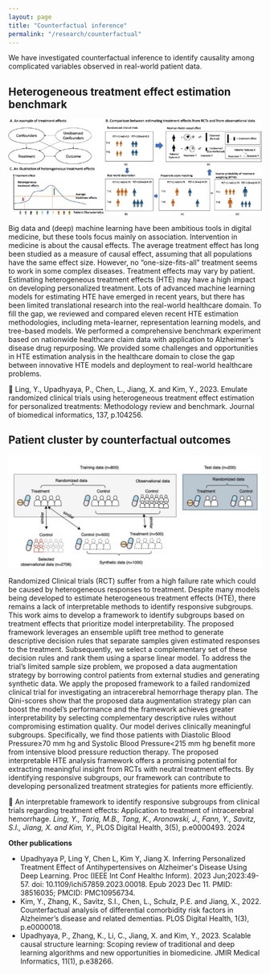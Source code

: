 ```yaml
---
layout: page
title: "Counterfactual inference"
permalink: "/research/counterfactual"
---
```


We have investigated counterfactual inference to identify causality among complicated variables observed in real-world patient data.


## Heterogeneous treatment effect estimation benchmark
![alt text](../../assets/images/research/counterfactual-benchmark.png)

Big data and (deep) machine learning have been ambitious tools in digital medicine, but these tools focus mainly on association. Intervention in medicine is about the causal effects. The average treatment effect has long been studied as a measure of causal effect, assuming that all populations have the same effect size. However, no “one-size-fits-all” treatment seems to work in some complex diseases. Treatment effects may vary by patient. Estimating heterogeneous treatment effects (HTE) may have a high impact on developing personalized treatment. Lots of advanced machine learning models for estimating HTE have emerged in recent years, but there has been limited translational research into the real-world healthcare domain. To fill the gap, we reviewed and compared eleven recent HTE estimation methodologies, including meta-learner, representation learning models, and tree-based models. We performed a comprehensive benchmark experiment based on nationwide healthcare claim data with application to Alzheimer’s disease drug repurposing. We provided some challenges and opportunities in HTE estimation analysis in the healthcare domain to close the gap between innovative HTE models and deployment to real-world healthcare problems.

📄 Ling, Y., Upadhyaya, P., Chen, L., Jiang, X. and Kim, Y., 2023. Emulate randomized clinical trials using heterogeneous treatment effect estimation for personalized treatments: Methodology review and benchmark. Journal of biomedical informatics, 137, p.104256.

## Patient cluster by counterfactual outcomes
![alt text](../../assets/images/research/cluster-counterfactual.png)

Randomized Clinical trials (RCT) suffer from a high failure rate which could be caused by heterogeneous responses to treatment. Despite many models being developed to estimate heterogeneous treatment effects (HTE), there remains a lack of interpretable methods to identify responsive subgroups. This work aims to develop a framework to identify subgroups based on treatment effects that prioritize model interpretability. The proposed framework leverages an ensemble uplift tree method to generate descriptive decision rules that separate samples given estimated responses to the treatment. Subsequently, we select a complementary set of these decision rules and rank them using a sparse linear model. To address the trial’s limited sample size problem, we proposed a data augmentation strategy by borrowing control patients from external studies and generating synthetic data. We apply the proposed framework to a failed randomized clinical trial for investigating an intracerebral hemorrhage therapy plan. The Qini-scores show that the proposed data augmentation strategy plan can boost the model’s performance and the framework achieves greater interpretability by selecting complementary descriptive rules without compromising estimation quality. Our model derives clinically meaningful subgroups. Specifically, we find those patients with Diastolic Blood Pressure≥70 mm hg and Systolic Blood Pressure<215 mm hg benefit more from intensive blood pressure reduction therapy. The proposed interpretable HTE analysis framework offers a promising potential for extracting meaningful insight from RCTs with neutral treatment effects. By identifying responsive subgroups, our framework can contribute to developing personalized treatment strategies for patients more efficiently.

📄 An interpretable framework to identify responsive subgroups from clinical trials regarding treatment effects: Application to treatment of intracerebral hemorrhage.
*Ling, Y., Tariq, M.B., Tang, K., Aronowski, J., Fann, Y., Savitz, S.I., Jiang, X. and Kim, Y.,* 
PLOS Digital Health, 3(5), p.e0000493. 2024

**Other publications**
- Upadhyaya P, Ling Y, Chen L, Kim Y, Jiang X. Inferring Personalized Treatment Effect of Antihypertensives on Alzheimer's Disease Using Deep Learning. Proc (IEEE Int Conf Healthc Inform). 2023 Jun;2023:49-57. doi: 10.1109/ichi57859.2023.00018. Epub 2023 Dec 11. PMID: 38516035; PMCID: PMC10956734.
- Kim, Y., Zhang, K., Savitz, S.I., Chen, L., Schulz, P.E. and Jiang, X., 2022. Counterfactual analysis of differential comorbidity risk factors in Alzheimer’s disease and related dementias. PLOS Digital Health, 1(3), p.e0000018.
- Upadhyaya, P., Zhang, K., Li, C., Jiang, X. and Kim, Y., 2023. Scalable causal structure learning: Scoping review of traditional and deep learning algorithms and new opportunities in biomedicine. JMIR Medical Informatics, 11(1), p.e38266.

